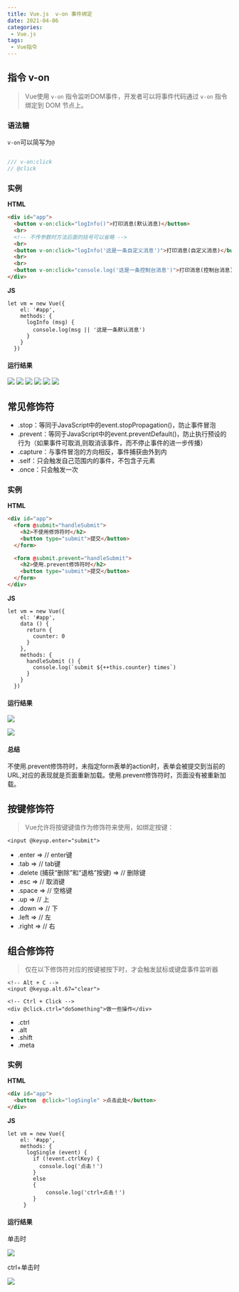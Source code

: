 ```yaml
---
title: Vue.js  v-on 事件绑定
date: 2021-04-06
categories:
 - Vue.js
tags:
 - Vue指令
---
```


## 指令 v-on

>Vue使用 `v-on` 指令监听DOM事件，开发者可以将事件代码通过 `v-on` 指令绑定到 DOM 节点上。

### 语法糖

`v-on`可以简写为`@`

```js

/// v-on:click 
// @click

```


### 实例

**HTML**
```HTML
<div id="app">
  <button v-on:click="logInfo()">打印消息(默认消息)</button>
  <br>
  <!-- 不传参数时方法后面的括号可以省略 -->
  <br>
  <button v-on:click="logInfo('这是一条自定义消息')">打印消息(自定义消息)</button>
  <br>
  <br>
  <button v-on:click="console.log('这是一条控制台消息')">打印消息(控制台消息)</button>
</div>
```
**JS**
```JS
let vm = new Vue({
    el: '#app',
    methods: {
      logInfo (msg) {
        console.log(msg || '这是一条默认消息') 
      }
    }
  })
```
#### 运行结果
![](https://i.loli.net/2021/05/28/CmGL1OydNUJQRcS.png)
![](https://i.loli.net/2021/05/28/AWZQKU4dCX19Vls.png)
![](https://i.loli.net/2021/05/28/oFiwIsOSDYHPCn9.png)
![](https://i.loli.net/2021/05/28/iDO2nW8HTEFgUxp.png)
![](https://i.loli.net/2021/05/28/q6ZTbvfRuxenNVt.png)
![](https://i.loli.net/2021/05/28/peZkUbHN6WTB4M1.png)




## 常见修饰符
* .stop：等同于JavaScript中的event.stopPropagation()，防止事件冒泡
* .prevent：等同于JavaScript中的event.preventDefault()，防止执行预设的行为（如果事件可取消,则取消该事件，而不停止事件的进一步传播）
* .capture：与事件冒泡的方向相反，事件捕获由外到内
* .self：只会触发自己范围内的事件，不包含子元素
* .once：只会触发一次
  

### 实例

**HTML**
```HTML
<div id="app">
  <form @submit="handleSubmit">
    <h2>不使用修饰符时</h2>
    <button type="submit">提交</button>
  </form>

  <form @submit.prevent="handleSubmit">
    <h2>使用.prevent修饰符时</h2>
    <button type="submit">提交</button>
  </form> 
</div>
```
**JS**
```JS
let vm = new Vue({
    el: '#app',
    data () {
      return {
        counter: 0
      }
    },
    methods: {
      handleSubmit () {
        console.log(`submit ${++this.counter} times`)
      }
    }
  })
```
#### 运行结果

![](https://i.loli.net/2021/05/28/3QLHX7GOfNlZbry.png)

![](https://i.loli.net/2021/05/28/oYlLamH58UnpcSZ.png)

#### 总结
不使用.prevent修饰符时，未指定form表单的action时，表单会被提交到当前的URL,对应的表现就是页面重新加载。使用.prevent修饰符时，页面没有被重新加载。

## 按键修饰符

>Vue允许将按键键值作为修饰符来使用，如绑定按键：


```
<input @keyup.enter="submit">
```

* .enter => // enter键
* .tab => // tab键
* .delete (捕获“删除”和“退格”按键) => // 删除键
* .esc => // 取消键
* .space => // 空格键
* .up => // 上
* .down => // 下
* .left => // 左
* .right => // 右

## 组合修饰符
>仅在以下修饰符对应的按键被按下时，才会触发鼠标或键盘事件监听器

```
<!-- Alt + C -->
<input @keyup.alt.67="clear">

<!-- Ctrl + Click -->
<div @click.ctrl="doSomething">做一些操作</div>
```

* .ctrl
* .alt
* .shift
* .meta

### 实例

**HTML**
```HTML
<div id="app">
  <button  @click="logSingle" >点击此处</button>
</div>
```
**JS**
```JS
let vm = new Vue({
    el: '#app',
    methods: {
      logSingle (event) {
        if (!event.ctrlKey) {
          console.log('点击！')
        } 
		else
		{
			console.log('ctrl+点击！')
		}
     }
```
#### 运行结果
单击时

![](https://i.loli.net/2021/05/28/5lQuq9fYn1FBeJc.png)

ctrl+单击时

![](https://i.loli.net/2021/05/28/hkbi9KOSMfXwGxZ.png)